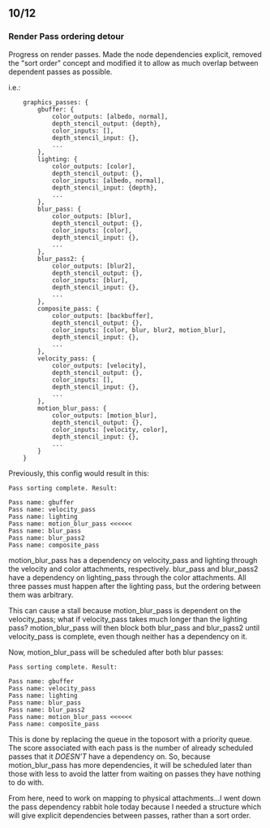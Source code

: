 ## 10/12

### Render Pass ordering detour
Progress on render passes. Made the node dependencies explicit, removed the "sort order" concept and modified it to allow as much overlap between dependent passes as possible.

i.e.:

```
    graphics_passes: {
        gbuffer: {
            color_outputs: [albedo, normal],
            depth_stencil_output: {depth},
            color_inputs: [],
            depth_stencil_input: {},
            ...
        },
        lighting: {
            color_outputs: [color],
            depth_stencil_output: {},
            color_inputs: [albedo, normal],
            depth_stencil_input: {depth},
            ...
        },
        blur_pass: {
            color_outputs: [blur],
            depth_stencil_output: {},
            color_inputs: [color],
            depth_stencil_input: {},
            ...
        },
        blur_pass2: {
            color_outputs: [blur2],
            depth_stencil_output: {},
            color_inputs: [blur],
            depth_stencil_input: {},
            ...
        },
        composite_pass: {
            color_outputs: [backbuffer],
            depth_stencil_output: {},
            color_inputs: [color, blur, blur2, motion_blur],
            depth_stencil_input: {},
            ...
        },
        velocity_pass: {
            color_outputs: [velocity],
            depth_stencil_output: {},
            color_inputs: [],
            depth_stencil_input: {},
            ...
        },
        motion_blur_pass: {
            color_outputs: [motion_blur],
            depth_stencil_output: {},
            color_inputs: [velocity, color],
            depth_stencil_input: {},
            ...
        }
    }
```
Previously, this config would result in this:

```
Pass sorting complete. Result:

Pass name: gbuffer
Pass name: velocity_pass
Pass name: lighting
Pass name: motion_blur_pass <<<<<<
Pass name: blur_pass
Pass name: blur_pass2
Pass name: composite_pass
```
motion_blur_pass has a dependency on velocity_pass and lighting through the velocity and color attachments, respectively. blur_pass and blur_pass2 have a dependency on lighting_pass through the color attachments. All three passes must happen after the lighting pass, but the ordering between them was arbitrary.

This can cause a stall because motion_blur_pass is dependent on the velocity_pass; what if velocity_pass takes much longer than the lighting pass? motion_blur_pass will then block both blur_pass and blur_pass2 until velocity_pass is complete, even though neither has a dependency on it.

Now, motion_blur_pass will be scheduled after both blur passes:
```
Pass sorting complete. Result:

Pass name: gbuffer
Pass name: velocity_pass
Pass name: lighting
Pass name: blur_pass
Pass name: blur_pass2
Pass name: motion_blur_pass <<<<<<
Pass name: composite_pass
```
This is done by replacing the queue in the toposort with a priority queue. The score associated with each pass is the number of already scheduled passes that it _DOESN'T_ have a dependency on. So, because motion_blur_pass has more dependencies, it will be scheduled later than those with less to avoid the latter from waiting on passes they have nothing to do with.

From here, need to work on mapping to physical attachments...I went down the pass dependency rabbit hole today because I needed a structure which will give explicit dependencies between passes, rather than a sort order.